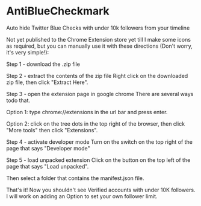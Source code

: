 # AntiBlueCheckmark
Auto hide Twitter Blue Checks with under 10k followers from your timeline

Not yet published to the Chrome Extension store yet till I make some icons as required, but you can manually use it with these directions (Don't worry, it's very simple!):

Step 1 - download the .zip file

Step 2 - extract the contents of the zip file
Right click on the downloaded zip file, then click "Extract Here".

Step 3 - open the extension page in google chrome
  There are several ways todo that.

  Option 1: type chrome://extensions in the url bar and press enter.

  Option 2: click on the tree dots in the top right of the browser, then click "More tools" then click "Extensions".

Step 4 - activate developer mode
Turn on the switch on the top right of the page that says "Developer mode"

Step 5 - load unpacked extension
Click on the button on the top left of the page that says "Load unpacked".

Then select a folder that contains the manifest.json file.

That's it!  Now you shouldn't see Verified accounts with under 10K followers.  I will work on adding an Option to set your own follower limit.
